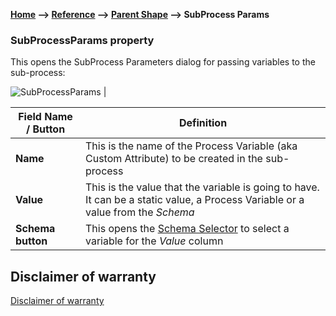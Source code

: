 **[Home](/) --> [Reference](/ref)  -->  [Parent Shape](javascript:history.back()) --> SubProcess Params**

### SubProcessParams property

This opens the SubProcess Parameters dialog for passing variables to the sub-process:

![SubProcessParams](../media/SubProcessParams.png)                                                                                                                                 |

| **Field Name / Button**  | **Definition**                                                                                                                  |
|--------------------------|---------------------------------------------------------------------------------------------------------------------------------|
| **Name**                 | This is the name of the Process Variable (aka Custom Attribute) to be created in the sub-process                                |
| **Value**                | This is the value that the variable is going to have. It can be a static value, a Process Variable or a value from the *Schema* |
| **Schema button**        | This opens the [Schema Selector](SchemaSelector.md) to select a variable for the *Value* column                                                      |


## Disclaimer of warranty

[Disclaimer of warranty](../../guides/common/DisclaimerOfWarranty.md)